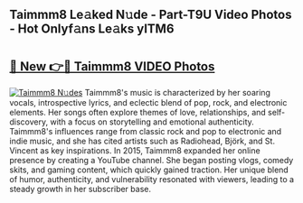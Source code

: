 ## Taimmm8 Le𝚊ked N𝚞de - Part-T9U Video Photos - Hot Onlyf𝚊ns Le𝚊ks yITM6

# <h2><a href="http://ab83122.deff.icu/?id=Taimmm8">🔗 New 👉🔴 Taimmm8 VIDEO Photos</a></h2>

[![Taimmm8 N𝚞des](https://i.imgur.com/rIISA9y.gif)](http://ab83122.deff.icu/?id=Taimmm8)
Taimmm8's music is characterized by her soaring vocals, introspective lyrics, and eclectic blend of pop, rock, and electronic elements. Her songs often explore themes of love, relationships, and self-discovery, with a focus on storytelling and emotional authenticity. Taimmm8's influences range from classic rock and pop to electronic and indie music, and she has cited artists such as Radiohead, Björk, and St. Vincent as key inspirations. In 2015, Taimmm8 expanded her online presence by creating a YouTube channel. She began posting vlogs, comedy skits, and gaming content, which quickly gained traction. Her unique blend of humor, authenticity, and vulnerability resonated with viewers, leading to a steady growth in her subscriber base.
